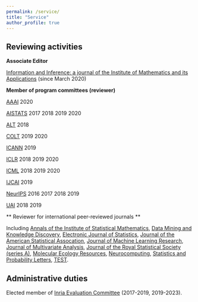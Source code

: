 ```yaml
---
permalink: /service/
title: "Service"
author_profile: true
---
```



## Reviewing activities

**Associate Editor**

[Information and Inference: a journal of the Institute of Mathematics and its Applications](https://academic.oup.com/imaiai) (since March 2020)

**Member of program committees (reviewer)**

[AAAI](https://www.aaai.org) 2020

[AISTATS](https://www.aistats.org) 2017 2018 2019 2020

[ALT](http://algorithmiclearningtheory.org) 2018

[COLT](http://learningtheory.org) 2019 2020

[ICANN](https://e-nns.org/) 2019

[ICLR](https://iclr.cc) 2018 2019 2020

[ICML](https://icml.cc) 2018 2019 2020

[IJCAI](https://www.ijcai.org) 2019

[NeurIPS](https://neurips.cc) 2016 2017 2018 2019

[UAI](http://www.auai.org) 2018 2019

** Reviewer for international peer-reviewed journals **

Including [Annals of the Institute of Statistical Mathematics](https://www.springer.com/journal/10463), [Data Mining and Knowledge Discovery](https://www.springer.com/journal/10618), [Electronic Journal of Statistics](https://imstat.org/journals-and-publications/electronic-journal-of-statistics/), [Journal of the American Statistical Assocation](https://www.tandfonline.com/toc/uasa20/current), [Journal of Machine Learning Research](http://jmlr.org), [Journal of Multivariate Analysis](https://www.journals.elsevier.com/journal-of-multivariate-analysis), [Journal of the Royal Statistical Society (series A)](https://rss.onlinelibrary.wiley.com/journal/1467985X), [Molecular Ecology Resources](https://onlinelibrary.wiley.com/journal/17550998), [Neurocomputing](https://www.journals.elsevier.com/neurocomputing), [Statistics and Probability Letters](https://www.journals.elsevier.com/statistics-and-probability-letters), [TEST](https://www.springer.com/journal/11749).

## Administrative duties

Elected member of [Inria Evaluation Committee](https://www.inria.fr/en/inria-evaluation-committee) (2017-2019, 2019-2023).

